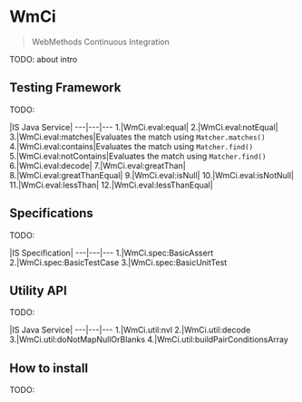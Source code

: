 # WmCi
> WebMethods Continuous Integration

TODO: about intro

## Testing Framework
TODO:

   |IS Java Service|
---|---|---
1.|WmCi.eval:equal|
2.|WmCi.eval:notEqual|
3.|WmCi.eval:matches|Evaluates the match using `Matcher.matches()`
4.|WmCi.eval:contains|Evaluates the match using `Matcher.find()`
5.|WmCi.eval:notContains|Evaluates the match using `Matcher.find()`
6.|WmCi.eval:decode|
7.|WmCi.eval:greatThan|
8.|WmCi.eval:greatThanEqual|
9.|WmCi.eval:isNull|
10.|WmCi.eval:isNotNull|
11.|WmCi.eval:lessThan|
12.|WmCi.eval:lessThanEqual|


## Specifications
TODO:

   |IS Specification|
---|---|---
1.|WmCi.spec:BasicAssert
2.|WmCi.spec:BasicTestCase
3.|WmCi.spec:BasicUnitTest


## Utility API
TODO:

   |IS Java Service|
---|---|---
1.|WmCi.util:nvl
2.|WmCi.util:decode
3.|WmCi.util:doNotMapNullOrBlanks
4.|WmCi.util:buildPairConditionsArray


## How to install
TODO:
